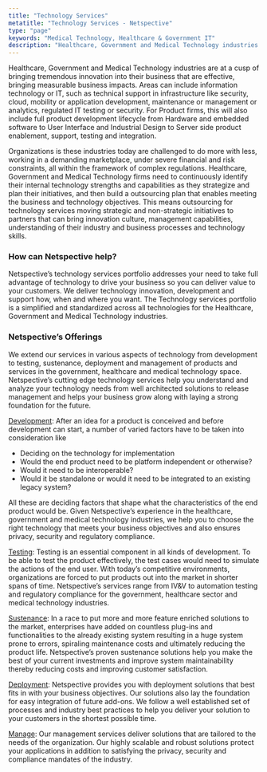 ```yaml
---
title: "Technology Services"
metatitle: "Technology Services - Netspective"
type: "page"
keywords: "Medical Technology, Healthcare & Government IT"
description: "Healthcare, Government and Medical Technology industries are at a cusp of bringing tremendous innovation into their business that are effective, bringing measurable business impacts. Areas can include information technology or IT, such as technical support in infrastructure like security, cloud, mobility or application development, maintenance or management or analytics, regulated IT testing or security. For hellip"
---
```


Healthcare, Government and Medical Technology industries are at a cusp of bringing tremendous innovation into their business that are effective, bringing measurable business impacts. Areas can include information technology or IT, such as technical support in infrastructure like security, cloud, mobility or application development, maintenance or management or analytics, regulated IT testing or security. For Product firms, this will also include full product development lifecycle from Hardware and embedded software to User Interface and Industrial Design to Server side product enablement, support, testing and integration.

Organizations is these industries today are challenged to do more with less, working in a demanding marketplace, under severe financial and risk constraints, all within the framework of complex regulations. Healthcare, Government and Medical Technology firms need to continuously identify their internal technology strengths and capabilities as they strategize and plan their initiatives, and then build a outsourcing plan that enables meeting the business and technology objectives. This means outsourcing for technology services moving strategic and non-strategic initiatives to partners that can bring innovation culture, management capabilities, understanding of their industry and business processes and technology skills.

### How can Netspective help?

Netspective’s technology services portfolio addresses your need to take full advantage of technology to drive your business so you can deliver value to your customers. We deliver technology innovation, development and support how, when and where you want. The Technology services portfolio is a simplified and standardized across all technologies for the Healthcare, Government and Medical Technology industries.

### Netspective’s Offerings

We extend our services in various aspects of technology from development to testing, sustenance, deployment and management of products and services in the government, healthcare and medical technology space. Netspective’s cutting edge technology services help you understand and analyze your technology needs from well architected solutions to release management and helps your business grow along with laying a strong foundation for the future.

[Development](/technology-services/development/): After an idea for a product is conceived and before development can start, a number of varied factors have to be taken into consideration like

* Deciding on the technology for implementation
* Would the end product need to be platform independent or otherwise?
* Would it need to be interoperable?
* Would it be standalone or would it need to be integrated to an existing legacy system?

All these are deciding factors that shape what the characteristics of the end product would be. Given Netspective’s experience in the healthcare, government and medical technology industries, we help you to choose the right technology that meets your business objectives and also ensures privacy, security and regulatory compliance.


[Testing](/technology-services/testing/):  Testing is an essential component in all kinds of development. To be able to test the product effectively, the test cases would need to simulate the actions of the end user. With today’s competitive environments, organizations are forced to put products out into the market in shorter spans of time. Netspective’s services range from IV&V to automation testing and regulatory compliance for the government, healthcare sector and medical technology industries.


[Sustenance](/technology-services/sustenance/): In a race to put more and more feature enriched solutions to the market, enterprises have added on countless plug-ins and functionalities to the already existing system resulting in a huge system prone to errors, spiraling maintenance costs and ultimately reducing the product life. Netspective’s proven sustenance solutions help you make the best of your current investments and improve system maintainability thereby reducing costs and improving customer satisfaction.

[Deployment](/technology-services/deployment/): Netspective provides you with deployment solutions that best fits in with your business objectives. Our solutions also lay the foundation for easy integration of future add-ons. We follow a well established set of processes and industry best practices to help you deliver your solution to your customers in the shortest possible time.

[Manage](/technology-services/manage/): Our management services deliver solutions that are tailored to the needs of the organization. Our highly scalable and robust solutions protect your applications in addition to satisfying the privacy, security and compliance mandates of the industry.